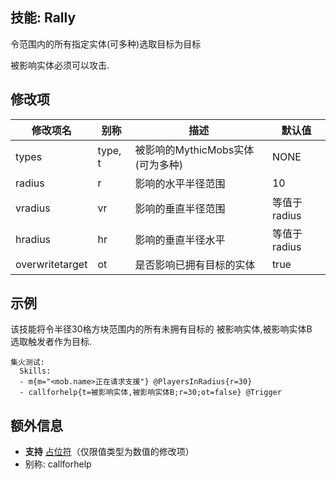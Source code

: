技能: Rally
--------------------------

令范围内的所有指定实体(可多种)选取目标为目标  

被影响实体必须可以攻击.  

修改项
----------

| 修改项名 | 别称    | 描述                                                                                                    | 默认值 |
|-----------|------------|----------------------------------------------------------------------------------------------------------------|---------------|
| types           | type, t | 被影响的MythicMobs实体(可为多种) | NONE          |
| radius          | r       | 影响的水平半径范围                                                              | 10            |
| vradius         | vr      | 影响的垂直半径范围                                                                 | 等值于radius        |
| hradius         | hr      | 影响的垂直半径水平                                                               | 等值于radius        |
| overwritetarget | ot      | 是否影响已拥有目标的实体  | true          |

示例
--------

该技能将令半径30格方块范围内的所有未拥有目标的 被影响实体,被影响实体B  
选取触发者作为目标.

    集火测试:
      Skills:
      - m{m="<mob.name>正在请求支援"} @PlayersInRadius{r=30}
      - callforhelp{t=被影响实体,被影响实体B;r=30;ot=false} @Trigger

额外信息
-------

- **支持** [占位符](/技能/占位符)（仅限值类型为数值的修改项）
- 别称: callforhelp